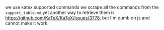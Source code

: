 we use katex supported commands
we scrape all the commands from the `support_table.md`
yet another way to retrieve them is https://github.com/KaTeX/KaTeX/issues/3778, but I'm dumb on js and cannot make it work.

